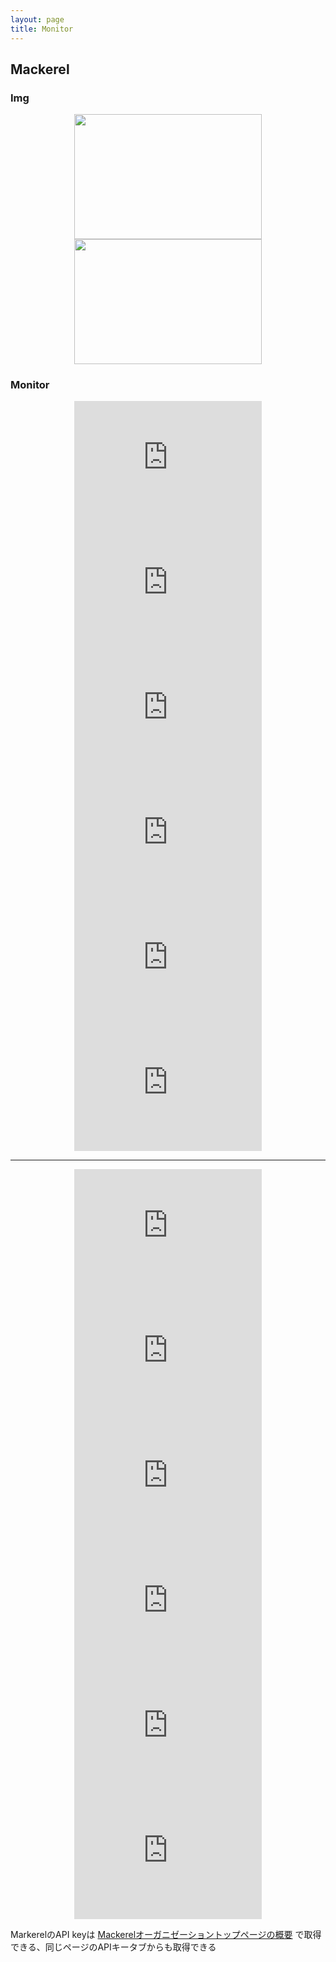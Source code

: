 ```yaml
---
layout: page
title: Monitor
---
```


## Mackerel

### Img

<div align="center">
  <a href="https://mackerel.io/orgs/gosyujin/hosts/2B4su7qvuGY/-/graphs/filesystem">
    <img src="https://mackerel.io/embed/orgs/gosyujin/hosts/2B4su7qvuGY.png?graph=filesystem&amp;period=24h0m" height="200" width="300">
  </a>
  <a href="https://mackerel.io/orgs/gosyujin/hosts/2BbUbV2pL3m/-/graphs/filesystem">
    <img src="https://mackerel.io/embed/orgs/gosyujin/hosts/2BbUbV2pL3m.png?graph=filesystem&amp;period=24h0m" height="200" width="300">
  </a>
</div>

### Monitor

<div align="center">
  <iframe src="https://mackerel.io/embed/orgs/gosyujin/hosts/2B4su7qvuGY?graph=filesystem&amp;period=24h0m" height="200" width="300" frameborder="0"></iframe>
  <iframe src="https://mackerel.io/embed/orgs/gosyujin/hosts/2B4su7qvuGY?graph=loadavg5&amp;period=24h0m" height="200" width="300" frameborder="0"></iframe>
  <iframe src="https://mackerel.io/embed/orgs/gosyujin/hosts/2B4su7qvuGY?graph=cpu&amp;period=24h0m" height="200" width="300" frameborder="0"></iframe>
  <iframe src="https://mackerel.io/embed/orgs/gosyujin/hosts/2B4su7qvuGY?graph=memory&amp;period=24h0m" height="200" width="300" frameborder="0"></iframe>
  <iframe src="https://mackerel.io/embed/orgs/gosyujin/hosts/2B4su7qvuGY?graph=interface&amp;period=24h0m" height="200" width="300" frameborder="0"></iframe>
  <iframe src="https://mackerel.io/embed/orgs/gosyujin/hosts/2B4su7qvuGY?graph=disk&amp;period=24h0m" height="200" width="300" frameborder="0"></iframe>
</div>
<hr />
<div align="center">
  <iframe src="https://mackerel.io/embed/orgs/gosyujin/hosts/2BbUbV2pL3m?graph=filesystem&amp;period=24h0m" height="200" width="300" frameborder="0"></iframe>
  <iframe src="https://mackerel.io/embed/orgs/gosyujin/hosts/2BbUbV2pL3m?graph=loadavg5&amp;period=24h0m" height="200" width="300" frameborder="0"></iframe>
  <iframe src="https://mackerel.io/embed/orgs/gosyujin/hosts/2BbUbV2pL3m?graph=cpu&amp;period=24h0m" height="200" width="300" frameborder="0"></iframe>
  <iframe src="https://mackerel.io/embed/orgs/gosyujin/hosts/2BbUbV2pL3m?graph=memory&amp;period=24h0m" height="200" width="300" frameborder="0"></iframe>
  <iframe src="https://mackerel.io/embed/orgs/gosyujin/hosts/2BbUbV2pL3m?graph=interface&amp;period=24h0m" height="200" width="300" frameborder="0"></iframe>
  <iframe src="https://mackerel.io/embed/orgs/gosyujin/hosts/2BbUbV2pL3m?graph=disk&amp;period=24h0m" height="200" width="300" frameborder="0"></iframe>
</div>


MarkerelのAPI keyは [Mackerelオーガニゼーショントップページの概要](https://mackerel.io/orgs/gosyujin) で取得できる、同じページのAPIキータブからも取得できる

